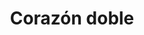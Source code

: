 ---
title: Corazón doble
date: 
draft: false

# descripcion
description : Aro de plata pasante con microcubic

materials: Plata 925

color: Plateado

dimensions: 0,8 cm

code: 01-03-0265

type: "Aros"

categories: []

# Images
# first image will be shown in the product page
images:
  # - image: "images/path_to_image"
  # La ubicacion de las imagenes es imagenes/Aros/Aros.Microcubic/01-03-0265-corazon-doble
  - image: "./images/aros/microcubic/01-03-0265-corazon-doble_a.jpeg"
  - image: "./images/aros/microcubic/01-03-0265-corazon-doble_b.jpeg"
---